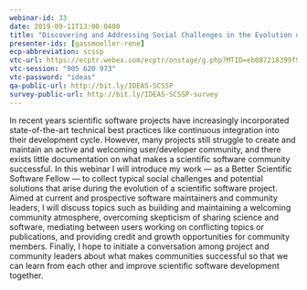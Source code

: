 ```yaml
---
webinar-id: 33
date: 2019-09-11T13:00-0400
title: "Discovering and Addressing Social Challenges in the Evolution of Scientific Software Projects"
presenter-ids: [gassmoeller-rene]
ecp-abbreviation: scssp
vtc-url: https://ecptr.webex.com/ecptr/onstage/g.php?MTID=eb087218399f983f4dba6fb3150d35cf1
vtc-session: "905 620 973"
vtc-password: "ideas"
qa-public-url: http://bit.ly/IDEAS-SCSSP
survey-public-url: http://bit.ly/IDEAS-SCSSP-survey
---
```

In recent years scientific software projects have increasingly
incorporated state-of-the-art technical best practices like continuous
integration into their development cycle. However, many projects still
struggle to create and maintain an active and welcoming user/developer
community, and there exists little documentation on what makes a
scientific software community successful. In this webinar I will
introduce my work — as a Better Scientific Software Fellow — to
collect typical social challenges and potential solutions that arise
during the evolution of a scientific software project. Aimed at
current and prospective software maintainers and community leaders, I
will discuss topics such as building and maintaining a welcoming
community atmosphere, overcoming skepticism of sharing science and
software, mediating between users working on conflicting topics or
publications, and providing credit and growth opportunities for
community members. Finally, I hope to initiate a conversation among
project and community leaders about what makes communities successful
so that we can learn from each other and improve scientific software
development together.

